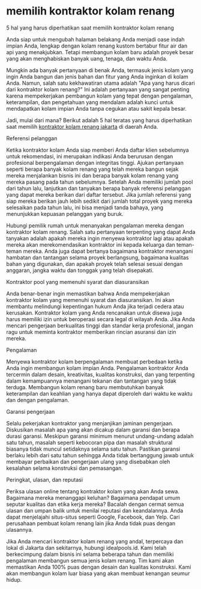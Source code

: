 # memilih kontraktor kolam renang
5 hal yang harus diperhatikan saat memilih kontraktor kolam renang

Anda siap untuk mengubah halaman belakang Anda menjadi oase indah impian Anda, lengkap dengan kolam renang kustom bertabur fitur air dan api yang menakjubkan. Tetapi membangun kolam baru adalah proyek besar yang akan menghabiskan banyak uang, tenaga, dan waktu Anda.

Mungkin ada banyak pertanyaan di benak Anda, termasuk jenis kolam yang ingin Anda bangun dan jenis bahan dan fitur yang Anda inginkan di kolam Anda. Namun, salah satu kekhawatiran utama adalah "Apa yang harus dicari dari kontraktor kolam renang?" Ini adalah pertanyaan yang sangat penting karena mempekerjakan pembangun kolam yang tepat dengan pengalaman, keterampilan, dan pengetahuan yang mendalam adalah kunci untuk mendapatkan kolam impian Anda tanpa cegukan atau sakit kepala besar.

Jadi, mulai dari mana? Berikut adalah 5 hal teratas yang harus diperhatikan saat memilih [kontraktor kolam renang jakarta](https://idealpools.id/)  di daerah Anda.

Referensi pelanggan

Ketika kontraktor kolam Anda siap memberi Anda daftar klien sebelumnya untuk rekomendasi, ini merupakan indikasi Anda berurusan dengan profesional berpengalaman dengan integritas tinggi. Ajukan pertanyaan seperti berapa banyak kolam renang yang telah mereka bangun sejak mereka menjalankan bisnis ini dan berapa banyak kolam renang yang mereka pasang pada tahun sebelumnya. Setelah Anda memiliki jumlah pool dari tahun lalu, lanjutkan dan tanyakan berapa banyak referensi pelanggan yang dapat mereka berikan dari daftar tersebut. Jika jumlah referensi yang siap mereka berikan jauh lebih sedikit dari jumlah total proyek yang mereka selesaikan pada tahun lalu, ini bisa menjadi tanda bahaya, yang menunjukkan kepuasan pelanggan yang buruk.

Hubungi pemilik rumah untuk menanyakan pengalaman mereka dengan kontraktor kolam renang. Salah satu pertanyaan terpenting yang dapat Anda tanyakan adalah apakah mereka ingin menyewa kontraktor lagi atau apakah mereka akan merekomendasikan kontraktor ini kepada keluarga dan teman-teman mereka. Anda juga dapat bertanya bagaimana kontraktor menangani hambatan dan tantangan selama proyek berlangsung, bagaimana kualitas bahan yang digunakan, dan apakah proyek telah selesai sesuai dengan anggaran, jangka waktu dan tonggak yang telah disepakati.

Kontraktor pool yang memenuhi syarat dan diasuransikan

Anda benar-benar ingin memastikan bahwa Anda mempekerjakan kontraktor kolam yang memenuhi syarat dan diasuransikan. Ini akan membantu melindungi kepentingan hukum Anda jika terjadi cedera atau kerusakan. Kontraktor kolam yang Anda rencanakan untuk disewa juga harus memiliki izin untuk beroperasi secara legal di wilayah Anda. Jika Anda mencari pengerjaan berkualitas tinggi dan standar kerja profesional, jangan ragu untuk meminta kontraktor memberikan rincian asuransi dan izin mereka.

Pengalaman

Menyewa kontraktor kolam berpengalaman membuat perbedaan ketika Anda ingin membangun kolam impian Anda. Pengalaman kontraktor Anda tercermin dalam desain, kreativitas, kualitas konstruksi, dan yang terpenting dalam kemampuannya menangani tekanan dan tantangan yang tidak terduga. Membangun kolam renang baru membutuhkan banyak keterampilan dan keahlian yang hanya dapat diperoleh dari waktu ke waktu dan dengan pengalaman.

Garansi pengerjaan

Selalu pekerjakan kontraktor yang menjanjikan jaminan pengerjaan. Diskusikan masalah apa yang akan dicakup dalam garansi dan berapa durasi garansi. Meskipun garansi minimum menurut undang-undang adalah satu tahun, masalah seperti kebocoran pipa dan masalah struktural biasanya tidak muncul setidaknya selama satu tahun. Pastikan garansi berlaku lebih dari satu tahun sehingga Anda tidak bertanggung jawab untuk membayar perbaikan dan pengerjaan ulang yang disebabkan oleh kesalahan selama konstruksi dan pemasangan.

Peringkat, ulasan, dan reputasi

Periksa ulasan online tentang kontraktor kolam yang akan Anda sewa. Bagaimana mereka menanggapi keluhan? Bagaimana pendapat umum seputar kualitas dan etika kerja mereka? Bacalah dengan cermat semua ulasan dan umpan balik untuk menilai reputasi dan keandalannya. Anda dapat menjelajahi situs-situs seperti Google, Facebook, dan Yelp. Cari perusahaan pembuat kolam renang lain jika Anda tidak puas dengan ulasannya.

Jika Anda mencari kontraktor kolam renang yang andal, terpercaya dan lokal di Jakarta dan sekitarnya, hubungi idealpools.id. Kami telah berkecimpung dalam bisnis ini selama beberapa tahun dan memiliki pengalaman membangun semua jenis kolam renang. Tim kami akan memastikan Anda 100% puas dengan desain dan kualitas konstruksi. Kami akan membangun kolam luar biasa yang akan membuat kenangan seumur hidup.
